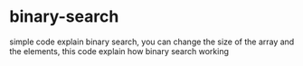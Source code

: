 # binary-search
simple code explain binary search, 
you can change the size of the array and the elements, 
this code explain how binary search working 
